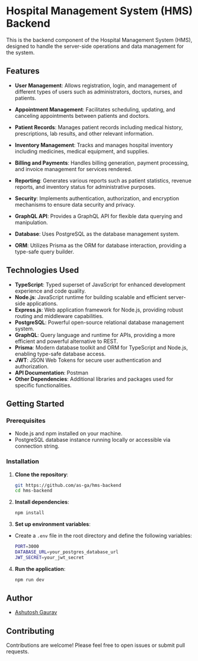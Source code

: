 # Hospital Management System (HMS) Backend

This is the backend component of the Hospital Management System (HMS), designed to handle the server-side operations and data management for the system.

## Features

- **User Management**: Allows registration, login, and management of different types of users such as administrators, doctors, nurses, and patients.
- **Appointment Management**: Facilitates scheduling, updating, and canceling appointments between patients and doctors.
- **Patient Records**: Manages patient records including medical history, prescriptions, lab results, and other relevant information.
- **Inventory Management**: Tracks and manages hospital inventory including medicines, medical equipment, and supplies.
- **Billing and Payments**: Handles billing generation, payment processing, and invoice management for services rendered.
- **Reporting**: Generates various reports such as patient statistics, revenue reports, and inventory status for administrative purposes.
- **Security**: Implements authentication, authorization, and encryption mechanisms to ensure data security and privacy.

- **GraphQL API**: Provides a GraphQL API for flexible data querying and manipulation.
- **Database**: Uses PostgreSQL as the database management system.
- **ORM**: Utilizes Prisma as the ORM for database interaction, providing a type-safe query builder.

## Technologies Used

- **TypeScript**: Typed superset of JavaScript for enhanced development experience and code quality.
- **Node.js**: JavaScript runtime for building scalable and efficient server-side applications.
- **Express.js**: Web application framework for Node.js, providing robust routing and middleware capabilities.
- **PostgreSQL**: Powerful open-source relational database management system.
- **GraphQL**: Query language and runtime for APIs, providing a more efficient and powerful alternative to REST.
- **Prisma**: Modern database toolkit and ORM for TypeScript and Node.js, enabling type-safe database access.
- **JWT**: JSON Web Tokens for secure user authentication and authorization.
- **API Documentation**: Postman
- **Other Dependencies**: Additional libraries and packages used for specific functionalities.

## Getting Started

### Prerequisites

- Node.js and npm installed on your machine.
- PostgreSQL database instance running locally or accessible via connection string.

### Installation

1. **Clone the repository**:

   ```bash
   git https://github.com/as-ga/hms-backend
   cd hms-backend
   ```

2. **Install dependencies**:

   ```bash
   npm install
   ```

3. **Set up environment variables**: 
- Create a `.env` file in the root directory and define the following variables:

    ```bash
    PORT=3000
    DATABASE_URL=your_postgres_database_url
    JWT_SECRET=your_jwt_secret 
    ```

4. **Run the application**:

   ```bash
   npm run dev
   ```



## Author

- [Ashutosh Gaurav](https://github.com/as-ga)
## Contributing

Contributions are welcome! Please feel free to open issues or submit pull requests.
